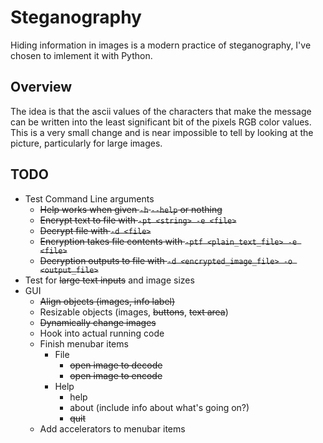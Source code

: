 # Steganography

Hiding information in images is a modern practice of steganography, I've chosen to imlement it with Python.

## Overview
The idea is that the ascii values of the characters that make the message can be written into the least significant bit of the pixels RGB color values. This is a very small change and is near impossible to tell by looking at the picture, particularly for large images.

## TODO

* Test Command Line arguments
  * ~~Help works when given `-h` `--help` or nothing~~
  * ~~Encrypt text to file with `-pt <string> -e <file>`~~
  * ~~Decrypt file with `-d <file>`~~
  * ~~Encryption takes file contents with `-ptf <plain_text_file> -e <file>`~~
  * ~~Decryption outputs to file with `-d <encrypted_image_file> -o <output_file>`~~
* Test for ~~large text inputs~~ and image sizes
* GUI
  * ~~Align objects (images, info label)~~
  * Resizable objects (images, ~~buttons~~, ~~text area~~)
  * ~~Dynamically change images~~
  * Hook into actual running code
  * Finish menubar items 
    * File
      * ~~open image to decode~~
      * ~~open image to encode~~
    * Help
      * help
      * about (include info about what's going on?)
      * ~~quit~~
  * Add accelerators to menubar items